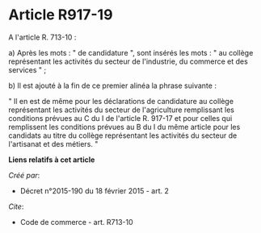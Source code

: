 # Article R917-19

A l'article R. 713-10 : 

a) Après les mots : " de candidature ", sont insérés les mots : " au collège représentant les activités du secteur de
l'industrie, du commerce et des services " ; 

b) Il est ajouté à la fin de ce premier alinéa la phrase suivante : 

" Il en est de même pour les déclarations de candidature au collège représentant les activités du secteur de l'agriculture
remplissant les conditions prévues au C du I de l'article R. 917-17 et pour celles qui remplissent les conditions prévues au
B du I du même article pour les candidats au titre du collège représentant les activités du secteur de l'artisanat et des
métiers. "

**Liens relatifs à cet article**

_Créé par_:

  - Décret n°2015-190 du 18 février 2015 - art. 2

_Cite_:

  - Code de commerce - art. R713-10
